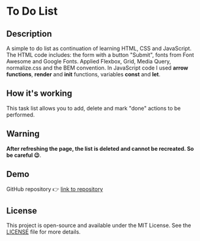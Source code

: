 # To Do List

## Description

A simple to do list as continuation of learning HTML, CSS and JavaScript.
The HTML code includes: the form with a button "Submit", fonts from Font Awesome and Google Fonts.
Applied Flexbox, Grid, Media Query, normalize.css and the BEM convention.
In JavaScript code I used **arrow functions**, **render** and **init** functions, variables **const** and **let**.

## How it's working

This task list allows you to add, delete and mark "done" actions to be performed.

## Warning

**After refreshing the page, the list is deleted and cannot be recreated. So be careful 😉**.

## Demo

GitHub repository 👉 [link to repository][def]

[def]: https://piotr-rulewicz.github.io/to-do-list/

## License

This project is open-source and available under the MIT License. See the [LICENSE](./LICENSE) file for more details.
